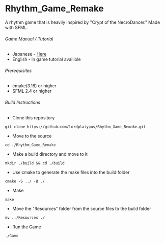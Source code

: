 # Rhythm_Game_Remake

A rhythm game that is heavily inspired by "Crypt of the NecroDancer." 
Made with SFML.

###### Game Manual / Tutorial
- Japanese - [Here](https://drive.google.com/file/d/1BosJBSg2Yh1-72A3vSW_HMLDN2MNpa71/view?usp=sharing)
- English - In game tutorial availible

###### Prerequisites
- cmake(3.18) or higher
- SFML 2.4 or higher

###### Build Instructions
- Clone this repository
```
git clone https://github.com/lordplatypus/Rhythm_Game_Remake.git
```
- Move to the source
```
cd ./Rhythm_Game_Remake
```
- Make a build directory and move to it
```
mkdir ./build && cd ./build
```
- Use cmake to generate the make files into the build folder
```
cmake -S ../ -B ./
```
- Make
```
make
```
- Move the "Resources" folder from the source files to the build folder
```
mv ../Resources ./
```
- Run the Game
```
./Game
```
